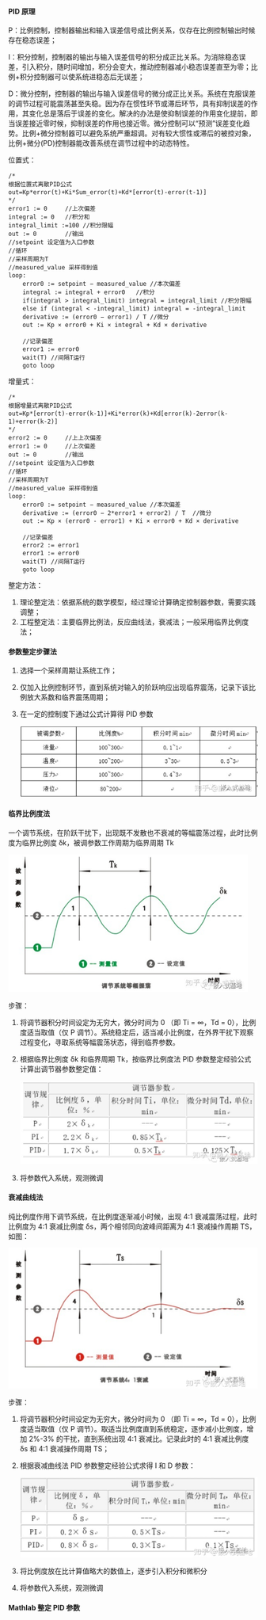 #### PID 原理

P：比例控制，控制器输出和输入误差信号成比例关系，仅存在比例控制输出时候存在稳态误差；

I：积分控制，控制器的输出与输入误差信号的积分成正比关系。为消除稳态误差，引入积分，随时间增加，积分会变大，推动控制器减小稳态误差直至为零；比例+积分控制器可以使系统进稳态后无误差；

D：微分控制，控制器的输出与输入误差信号的微分成正比关系。系统在克服误差的调节过程可能震荡甚至失稳。因为存在惯性环节或滞后环节，具有抑制误差的作用，其变化总是落后于误差的变化。解决的办法是使抑制误差的作用变化提前，即当误差接近零时候，抑制误差的作用也接近零。微分控制可以“预测”误差变化趋势。比例+微分控制器可以避免系统严重超调。对有较大惯性或滞后的被控对象，比例+微分(PD)控制器能改善系统在调节过程中的动态特性。



位置式：

```
/*
根据位置式离散PID公式 
out=Kp*error(t)+Ki*Sum_error(t)+Kd*[error(t)-error(t-1)]
*/
error1 := 0		//上次偏差
integral := 0	//积分和
integral_limit :=100 //积分限幅
out := 0		//输出
//setpoint 设定值为入口参数
//循环
//采样周期为T
//measured_value 采样得到值
loop: 
    error0 := setpoint − measured_value	//本次偏差
    integral := integral + error0	//积分
    if(integral > integral_limit) integral = integral_limit	//积分限幅
    else if (integral < -integral_limit) integral = -integral_limit
    derivative := (error0 − error1) / T	//微分
    out := Kp × error0 + Ki × integral + Kd × derivative

    //记录偏差
    error1 := error0
    wait(T)	//间隔T运行
    goto loop

```



增量式：

```
/*
根据增量式离散PID公式 
out=Kp*[error(t)-error(k-1)]+Ki*error(k)+Kd[error(k)-2error(k-1)+error(k-2)]
*/
error2 := 0		//上上次偏差
error1 := 0		//上次偏差
out := 0		//输出
//setpoint 设定值为入口参数
//循环
//采样周期为T
//measured_value 采样得到值
loop: 
    error0 := setpoint − measured_value	//本次偏差
    derivative := (error0 − 2*error1 + error2) / T	//微分
    out := Kp × (error0 - error1) + Ki × error0 + Kd × derivative

    //记录偏差
    error2 := error1
    error1 := error0
    wait(T)	//间隔T运行
    goto loop

```



整定方法：

1. 理论整定法：依据系统的数学模型，经过理论计算确定控制器参数，需要实践调整；
2. 工程整定法：主要临界比例法，反应曲线法，衰减法；一般采用临界比例度法；



#### 参数整定步骤法

1. 选择一个采样周期让系统工作；

2. 仅加入比例控制环节，直到系统对输入的阶跃响应出现临界震荡，记录下该比例放大系数和临界震荡周期；

3. 在一定的控制度下通过公式计算得 PID 参数

   <img src="PID常见调参.png" style="zoom: 80%;" />





#### 临界比例度法

一个调节系统，在阶跃干扰下，出现既不发散也不衰减的等幅震荡过程，此时比例度为临界比例度 δk，被调参数工作周期为临界周期 Tk

<img src="调节系统等幅震荡.png" style="zoom: 67%;" />

步骤：

1. 将调节器积分时间设定为无穷大，微分时间为 0 （即 Ti = ∞，Td = 0），比例度适当取值（仅 P 调节）。系统稳定后，适当减小比例度，在外界干扰下观察过程变化，寻取系统等幅震荡状态，得到临界参数。

2. 根据临界比例度 δk 和临界周期 Tk，按临界比例度法 PID 参数整定经验公式计算出调节器参数整定值：

   <img src="临界比例度参数整定公式.png" style="zoom:80%;" />

3. 将参数代入系统，观测微调



#### 衰减曲线法

纯比例度作用下调节系统，在比例度逐渐减小时候，出现 4:1 衰减震荡过程，此时比例度为 4:1 衰减比例度 δs，两个相邻同向波峰间距离为 4:1 衰减操作周期 TS，如图：

<img src="衰减曲线参数整定.png" style="zoom:80%;" />

步骤：

1. 将调节器积分时间设定为无穷大，微分时间为 0 （即 Ti = ∞，Td = 0），比例度适当取值（仅 P 调节）。取适当比例度直到系统稳定，逐步减小比例度，增加 2%-3% 的干扰，直到系统出现 4:1 衰减比。记录此时的 4:1 衰减比例度 δs 和 4:1 衰减操作周期 TS；

2. 根据衰减曲线法 PID 参数整定经验公式求得 I 和 D 参数：

   <img src="衰减曲线参数整定公式.png" style="zoom:80%;" />

3. 将比例度放在比计算值略大的数值上，逐步引入积分和微积分

4. 将参数代入系统，观测微调



#### Mathlab 整定 PID 参数









